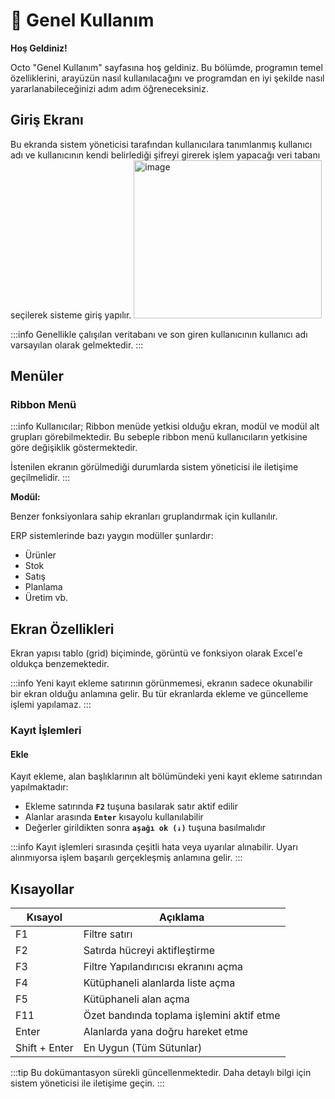 # 📍 Genel Kullanım

**Hoş Geldiniz!**

Octo "Genel Kullanım" sayfasına hoş geldiniz. Bu bölümde, programın temel özelliklerini, arayüzün nasıl kullanılacağını ve programdan en iyi şekilde nasıl yararlanabileceğinizi adım adım öğreneceksiniz.

## Giriş Ekranı

Bu ekranda sistem yöneticisi tarafından kullanıcılara tanımlanmış kullanıcı adı ve kullanıcının kendi belirlediği şifreyi girerek işlem yapacağı veri tabanı seçilerek sisteme giriş yapılır.
<img width="301" height="253" alt="image" src="https://github.com/user-attachments/assets/31fa5a87-6432-4715-9367-03b15315fdd4" />


:::info
Genellikle çalışılan veritabanı ve son giren kullanıcının kullanıcı adı varsayılan olarak gelmektedir.
:::

## Menüler

### Ribbon Menü

:::info
Kullanıcılar; Ribbon menüde yetkisi olduğu ekran, modül ve modül alt grupları görebilmektedir. Bu sebeple ribbon menü kullanıcıların yetkisine göre değişiklik göstermektedir.

İstenilen ekranın görülmediği durumlarda sistem yöneticisi ile iletişime geçilmelidir.
:::

**Modül:**

Benzer fonksiyonlara sahip ekranları gruplandırmak için kullanılır.

ERP sistemlerinde bazı yaygın modüller şunlardır:
- Ürünler
- Stok  
- Satış
- Planlama
- Üretim vb.

## Ekran Özellikleri

Ekran yapısı tablo (grid) biçiminde, görüntü ve fonksiyon olarak Excel'e oldukça benzemektedir.

:::info
Yeni kayıt ekleme satırının görünmemesi, ekranın sadece okunabilir bir ekran olduğu anlamına gelir. Bu tür ekranlarda ekleme ve güncelleme işlemi yapılamaz.
:::

### Kayıt İşlemleri

#### Ekle

Kayıt ekleme, alan başlıklarının alt bölümündeki yeni kayıt ekleme satırından yapılmaktadır:

- Ekleme satırında **`F2`** tuşuna basılarak satır aktif edilir
- Alanlar arasında **`Enter`** kısayolu kullanılabilir
- Değerler girildikten sonra **`aşağı ok (↓)`** tuşuna basılmalıdır

:::info
Kayıt işlemleri sırasında çeşitli hata veya uyarılar alınabilir. Uyarı alınmıyorsa işlem başarılı gerçekleşmiş anlamına gelir.
:::

## Kısayollar

| Kısayol       | Açıklama                                  |
| ------------- | ----------------------------------------- |
| F1            | Filtre satırı                             |
| F2            | Satırda hücreyi aktifleştirme             |
| F3            | Filtre Yapılandırıcısı ekranını açma      |
| F4            | Kütüphaneli alanlarda liste açma          |
| F5            | Kütüphaneli alan açma                     |
| F11           | Özet bandında toplama işlemini aktif etme |
| Enter         | Alanlarda yana doğru hareket etme         |
| Shift + Enter | En Uygun (Tüm Sütunlar)                  |

:::tip
Bu dokümantasyon sürekli güncellenmektedir. Daha detaylı bilgi için sistem yöneticisi ile iletişime geçin.
:::

